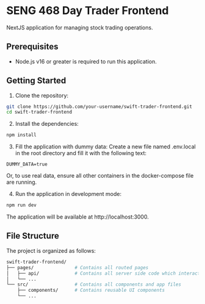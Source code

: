 # SENG 468 Day Trader Frontend
NextJS application for managing stock trading operations.

## Prerequisites
- Node.js v16 or greater is required to run this application.

## Getting Started
1. Clone the repository:
```sh
git clone https://github.com/your-username/swift-trader-frontend.git
cd swift-trader-frontend
```

2. Install the dependencies:
```sh
npm install
```

3. Fill the application with dummy data:
Create a new file named .env.local in the root directory and fill it with the following text:

```
DUMMY_DATA=true
```

Or, to use real data, ensure all other containers in the docker-compose file are running.

4. Run the application in development mode:
```sh
npm run dev
```
The application will be available at http://localhost:3000.

## File Structure
The project is organized as follows:

```bash
swift-trader-frontend/
├── pages/               # Contains all routed pages
│   ├── api/             # Contains all server side code which interacts with gRPC
│   └── ...
└── src/                 # Contains all components and app files
    ├── components/      # Contains reusable UI components
    └── ...           
```